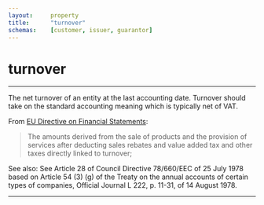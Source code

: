 ```yaml
---
layout:     property
title:      "turnover"
schemas:    [customer, issuer, guarantor]
---
```


# turnover

---

The net turnover of an entity at the last accounting date. Turnover should take on the standard accounting meaning which is typically net of VAT.

From [EU Directive on Financial Statements][net-turnover]:
> The amounts derived from the sale of products and the provision of services after deducting sales rebates and value added tax and other taxes directly linked to turnover;


See also: See Article 28 of Council Directive 78/660/EEC of 25 July 1978 based on Article 54 (3) (g) of the Treaty on the annual accounts of certain types of companies, Official Journal L 222, p. 11-31, of 14 August 1978.

---
[net-turnover]: https://eur-lex.europa.eu/legal-content/EN/TXT/?uri=CELEX%3A02013L0034-20211221#:~:text=%E2%80%98net%20turnover%E2%80%99%20means%20the%20amounts%20derived%20from%20the%20sale%20of%20products%20and%20the%20provision%20of%20services%20after%20deducting%20sales%20rebates%20and%20value%20added%20tax%20and%20other%20taxes%20directly%20linked%20to%20turnover%3B

